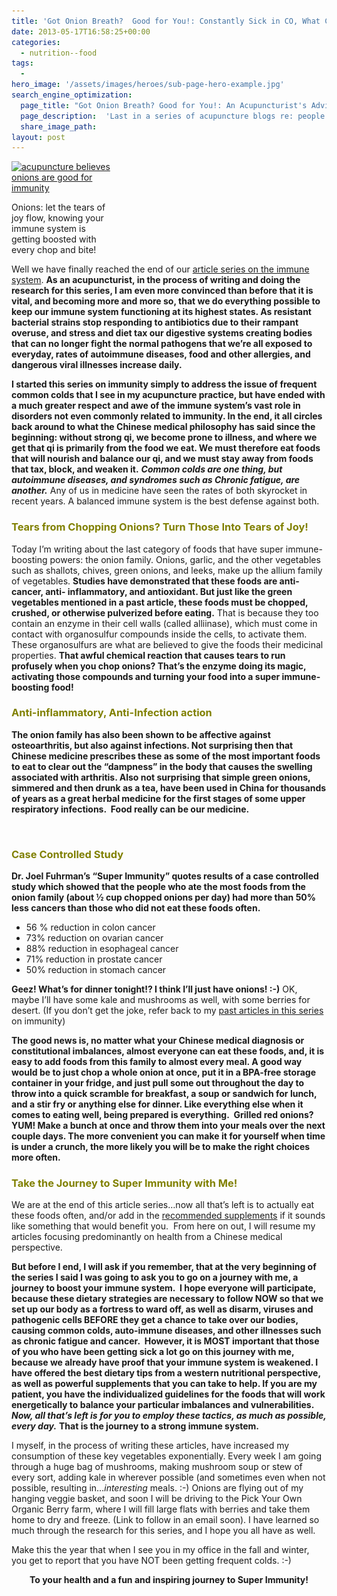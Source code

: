 ```yaml
---
title: 'Got Onion Breath?  Good for You!: Constantly Sick in CO, What Can We Do? Part VII'
date: 2013-05-17T16:58:25+00:00
categories:
  - nutrition--food
tags:
  -
hero_image: '/assets/images/heroes/sub-page-hero-example.jpg'
search_engine_optimization:
  page_title: "Got Onion Breath? Good for You!: An Acupuncturist's Advice for Boosting Your Immunity. Constantly Sick in CO: Part VII"
  page_description:  'Last in a series of acupuncture blogs re: people being constantly sick in CO, and what we can do about it. '
  share_image_path:
layout: post
---
```

<div id="attachment_1505" style="width: 160px" class="wp-caption alignleft">
  <a href="/assets/images/wp-content/uploads/2013/05/onions-and-garlic.jpg"><img class="size-thumbnail wp-image-1505" title="onions and garlic acupuncture" src="/assets/images/wp-content/uploads/2013/05/onions-and-garlic-150x126.jpg" alt="acupuncture believes onions are good for immunity" width="150" height="126" srcset="/assets/images/wp-content/uploads/2013/05/onions-and-garlic-150x126.jpg 150w, /assets/images/wp-content/uploads/2013/05/onions-and-garlic.jpg 245w" sizes="(max-width: 150px) 100vw, 150px" /></a>
  
  <p class="wp-caption-text">
    Onions: let the tears of joy flow, knowing your immune system is getting boosted with every chop and bite!
  </p>
</div>

Well we have finally reached the end of our <a href="http://r20.rs6.net/tn.jsp?e=001iYIyF_Q1yDjqgfHyFzuElv_8K7x4N1XBaoJN9UoUml4LLSE0lt7h1OmQx_HFafddlsn61jIpum4IsjhDjwaFuQMeO8xrCgydP1r_PcerUg7xIZcHIL_VKDBXs_bY5O9Pjd3pmElE9MRMbETf2DePXej6PfVMjxCyDzofmrJlL14=" target="_blank" rel="noopener">article series on the immune system</a>. **As an acupuncturist, in the process of writing and doing the research for this series, I am even more convinced than before that it is vital, and becoming more and more so, that we do everything possible to keep our immune system functioning at its highest states. As resistant bacterial strains stop responding to antibiotics due to their rampant overuse, and stress and diet tax our digestive systems creating bodies that can no longer fight the normal pathogens that we&#8217;re all exposed to everyday, rates of autoimmune diseases, food and other allergies, and dangerous viral illnesses increase daily.**

**I started this series on immunity simply to address the issue of frequent common colds that I see in my acupuncture practice, but have ended with a much greater respect and awe of the immune system&#8217;s vast role in disorders not even commonly related to immunity. In the end, it all circles back around to what the Chinese medical philosophy has said since the beginning: without strong qi, we become prone to illness, and where we get that qi is primarily from the food we eat. We must therefore eat foods that will nourish and balance our qi, and we must stay away from foods that tax, block, and weaken it.** _**Common colds are one thing, but autoimmune diseases, and syndromes such as Chronic fatigue, are another.**_ Any of us in medicine have seen the rates of both skyrocket in recent years. A balanced immune system is the best defense against both.

### <span style="color: #808000;"><strong>Tears from Chopping Onions? Turn Those Into Tears of Joy!</strong></span>

Today I&#8217;m writing about the last category of foods that have super immune-boosting powers: the onion family. Onions, garlic, and the other vegetables such as shallots, chives, green onions, and leeks, make up the allium family of vegetables. **Studies have demonstrated that these foods are anti-cancer, anti- inflammatory, and antioxidant. But just like the green vegetables mentioned in a past article, these foods must be chopped, crushed, or otherwise pulverized before eating.** That is because they too contain an enzyme in their cell walls (called alliinase), which must come in contact with organosulfur compounds inside the cells, to activate them. These organosulfurs are what are believed to give the foods their medicinal properties. **That awful chemical reaction that causes tears to run profusely when you chop onions? That&#8217;s the enzyme doing its magic, activating those compounds and turning your food into a super immune-boosting food!** 

### 

### <span style="color: #808000;"><strong>Anti-inflammatory, Anti-Infection action</strong></span>

**The onion family has also been shown to be affective against osteoarthritis, but also against infections. Not surprising then that Chinese medicine prescribes these as some of the most important foods to eat to clear out the &#8220;dampness&#8221; in the body that causes the swelling associated with arthritis. Also not surprising that simple green onions, simmered and then drunk as a tea, have been used in China for thousands of years as a great herbal medicine for the first stages of some upper respiratory infections.  Food really can be our medicine.** 

&nbsp;

### <span style="color: #808000;"><strong>Case Controlled Study</strong></span>

**Dr. Joel Fuhrman&#8217;s &#8220;Super Immunity&#8221; quotes results of a case controlled study which showed that the people who ate the most foods from the onion family (about ½ cup chopped onions per day) had more than 50% less cancers than those who did not eat these foods often.**

  * 56 % reduction in colon cancer
  * 73% reduction on ovarian cancer
  * 88% reduction in esophageal cancer
  * 71% reduction in prostate cancer
  * 50% reduction in stomach cancer

**Geez! What&#8217;s for dinner tonight!? I think I&#8217;ll just have onions! :-)** OK, maybe I&#8217;ll have some kale and mushrooms as well, with some berries for desert. (If you don&#8217;t get the joke, refer back to my <a href="http://r20.rs6.net/tn.jsp?e=001iYIyF_Q1yDjqgfHyFzuElv_8K7x4N1XBaoJN9UoUml4LLSE0lt7h1OmQx_HFafddlsn61jIpum4IsjhDjwaFuQMeO8xrCgydP1r_PcerUg7xIZcHIL_VKDBXs_bY5O9Pjd3pmElE9MRMbETf2DePXej6PfVMjxCyDzofmrJlL14=" target="_blank" rel="noopener">past articles in this series</a> on immunity)

**The good news is, no matter what your Chinese medical diagnosis or constitutional imbalances, almost everyone can eat these foods, and, it is easy to add foods from this family to almost every meal. A good way would be to just chop a whole onion at once, put it in a BPA-free storage container in your fridge, and just pull some out throughout the day to throw into a quick scramble for breakfast, a soup or sandwich for lunch, and a stir fry or anything else for dinner. Like everything else when it comes to eating well, being prepared is everything.  Grilled red onions?  YUM! Make a bunch at once and throw them into your meals over the next couple days. The more convenient you can make it for yourself when time is under a crunch, the more likely you will be to make the right choices more often.**

### <span style="color: #808000;"><strong>Take the Journey to Super Immunity with Me!</strong></span>

We are at the end of this article series&#8230;now all that&#8217;s left is to actually eat these foods often, and/or add in the [recommended supplements](http://www.wisdomwaysacupuncture.com/2013/05/09/when-youre-constantly-sick-and-constantly-sick-in-co-part-vi-when-your-diet-just-isnt-cutting-it-these-supplements-can-be-the-missing-link/) if it sounds like something that would benefit you.  From here on out, I will resume my articles focusing predominantly on health from a Chinese medical perspective.

**But before I end, I will ask if you remember, that at the very beginning of the series I said I was going to ask you to go on a journey with me, a journey to boost your immune system.  I hope everyone will participate, because these dietary strategies are necessary to follow NOW so that we set up our body as a fortress to ward off, as well as disarm, viruses and pathogenic cells BEFORE they get a chance to take over our bodies, causing common colds, auto-immune diseases, and other illnesses such as chronic fatigue and cancer.  However, it is MOST important that those of you who have been getting sick a lot go on this journey with me, because we already have proof that your immune system is weakened. I have offered the best dietary tips from a western nutritional perspective, as well as powerful supplements that you can take to help. If you are my patient, you have the individualized guidelines for the foods that will work energetically to balance your particular imbalances and vulnerabilities.** _**Now, all that&#8217;s left is for you to employ these tactics, as much as possible, every day.**_ **That is the journey to a strong immune system.**

I myself, in the process of writing these articles, have increased my consumption of these key vegetables exponentially. Every week I am going through a huge bag of mushrooms, making mushroom soup or stew of every sort, adding kale in wherever possible (and sometimes even when not possible, resulting in&#8230;_interesting_ meals. :-) Onions are flying out of my hanging veggie basket, and soon I will be driving to the Pick Your Own Organic Berry farm, where I will fill large flats with berries and take them home to dry and freeze. (Link to follow in an email soon). I have learned so much through the research for this series, and I hope you all have as well.

Make this the year that when I see you in my office in the fall and winter, you get to report that you have NOT been getting frequent colds. :-)

<p style="text-align: center;">
  <strong>To your health and a fun and inspiring journey to Super Immunity! </strong>
</p>